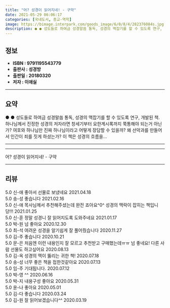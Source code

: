 ```yaml
---
title: "어? 성경이 읽어지네! - 구약"
date: 2021-05-29 06:06:17
categories: [국내도서, 종교-역학]
image: https://bimage.interpark.com/goods_image/6/0/8/4/282376084s.jpg
description: ● ● 성도들로 하여금 성경말씀 통독, 성경의 맥잡기를 할 수 있도록 연구, 개발된 책. 하나님께서 진정한 성경의 저자라면 창세기부터 요한계시록까지 쭉통해야 되는거 아닌가? 여호와 하나님만 진짜 하나님이라고 어떻게 장담할 수 있을까? 왜 선악과를 만들어서 인간이 죄를 짓게 하셨는가?
---
```


## **정보**

- **ISBN : 9791195543779**
- **출판사 : 성경방**
- **출판일 : 20180320**
- **저자 : 이애실**

------



## **요약**

●  ●  성도들로 하여금 성경말씀 통독, 성경의 맥잡기를 할 수 있도록 연구, 개발된 책. 하나님께서 진정한 성경의 저자라면 창세기부터 요한계시록까지 쭉통해야 되는거 아닌가? 여호와 하나님만 진짜 하나님이라고 어떻게 장담할 수 있을까? 왜 선악과를 만들어서 인간이 죄를 짓게 하셨는가? 이 책은 성경의 흐름을... 

------



------


어? 성경이 읽어지네! - 구약 

------


## **리뷰** 

5.0 신-애 좋아서 선물로 보냈네요 2021.04.18 <br/>5.0 송-성 좋습니다 2021.02.16 <br/>5.0 신-애 목사님께서 추천해주셨는데 완전 죠아요^0^
성경의 맥락이 잡히는 책입니당!!! 2021.01.25 <br/>5.0 신-훈 정말 성경니 잘 읽어지도록 도와주네요 2021.01.17 <br/>5.0 박-원 넘 좋아요 2020.12.30 <br/>5.0 최-석 여려운 성경을 알기쉽게 잘 풀어줬습니다 2020.11.27 <br/>5.0 김-주 좋습니다 2020.10.21 <br/>5.0 문-은 처음엔 이런 내용인지 잘 모르고 추천받고 구매했는데ㅠㅠ 넘 좋네요! 다른 사람 선물도 하고싶어요 2020.08.13 <br/>5.0 김-옥 성경의 맥이 뚫리는 귀한 책! 2020.07.18 <br/>5.0 송-성 너무 좋은 책을 접한것같아요 2020.07.13 <br/>5.0 임-주 기대됩니다. 2020.07.12 <br/>5.0 박-영 ^^ 2020.06.16 <br/>5.0 박-지 내용구성 좋아요 2020.05.31 <br/>5.0 윤-나 좋아요 2020.05.01 <br/>5.0 김-다 좋습니다 2020.03.24 <br/>5.0 김-원 잘 읽어보겠습니다^^ 2020.03.19 <br/>